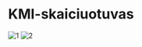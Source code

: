 ﻿# KMI-skaiciuotuvas

![1](https://user-images.githubusercontent.com/107032193/185391335-2c1bac75-bd82-4f92-b447-9626fafda962.png)
![2](https://user-images.githubusercontent.com/107032193/185391344-25cf9932-8bf5-4c8b-b795-304a6d5d6526.png)
